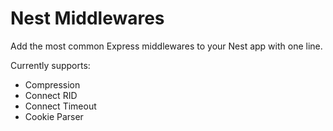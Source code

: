 # Nest Middlewares
Add the most common Express middlewares to your Nest app with one line.

Currently supports:
- Compression
- Connect RID
- Connect Timeout
- Cookie Parser
